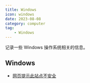 ```yaml
---
title: Windows
icon: windows
date: 2023-08-08
category: computer
tag:
    - Windows
---
```


记录一些 Windows 操作系统相关的信息。

<!-- more -->

## Windows

- [网页提示此站点不安全](./site_not_secure.md)
